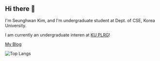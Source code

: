## Hi there 👋

I'm Seunghwan Kim, and I'm undergraduate student at Dept. of CSE, Korea University.

I am currently an undergraduate interen at [KU PLRG](https://plrg.korea.ac.kr/)!

[My Blog](https://tmdghks.github.io/)

![Top Langs](https://github-readme-stats.vercel.app/api/top-langs/?username=tmdghks&layout=compact)

<!--
**tmdghks/tmdghks** is a ✨ _special_ ✨ repository because its `README.md` (this file) appears on your GitHub profile.

Here are some ideas to get you started:

- 🔭 I’m currently working on ...
- 🌱 I’m currently learning ...
- 👯 I’m looking to collaborate on ...
- 🤔 I’m looking for help with ...
- 💬 Ask me about ...
- 📫 How to reach me: ...
- 😄 Pronouns: ...
- ⚡ Fun fact: ...
-->
